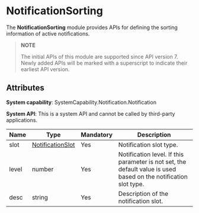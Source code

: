 # NotificationSorting

The **NotificationSorting** module provides APIs for defining the sorting information of active notifications.

> **NOTE**
>
> The initial APIs of this module are supported since API version 7. Newly added APIs will be marked with a superscript to indicate their earliest API version.

## Attributes

**System capability**: SystemCapability.Notification.Notification

**System API**: This is a system API and cannot be called by third-party applications.

| Name                | Type                 | Mandatory| Description                                      |
| -------------------- | --------------------- | --- | ------------------------------------------ |
| slot                 | [NotificationSlot](js-apis-inner-notification-notificationSlot.md) | Yes | Notification slot type.                                  |
| level                | number                | Yes | Notification level. If this parameter is not set, the default value is used based on the notification slot type.|
| desc                 | string                | Yes | Description of the notification slot.                          |
